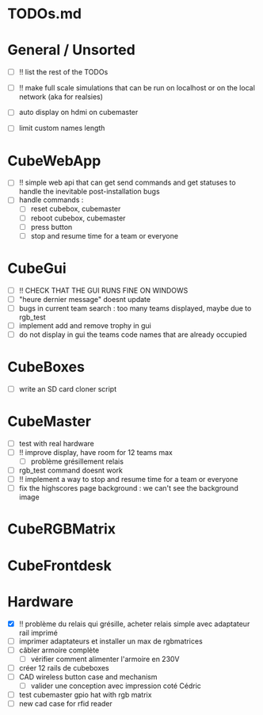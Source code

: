 # TODOs.md

# General / Unsorted

- [ ] !! list the rest of the TODOs
- [ ] !! make full scale simulations that can be run on localhost or on the local network (aka for realsies)
- [ ] auto display on hdmi on cubemaster
- [ ] limit custom names length


# CubeWebApp

- [ ] !! simple web api that can get send commands and get statuses to handle the inevitable post-installation bugs
- [ ] handle commands :
    - [ ] reset cubebox, cubemaster
    - [ ] reboot cubebox, cubemaster
    - [ ] press button
    - [ ] stop and resume time for a team or everyone

# CubeGui

- [ ] !! CHECK THAT THE GUI RUNS FINE ON WINDOWS
- [ ] "heure dernier message" doesnt update
- [ ] bugs in current team search : too many teams displayed, maybe due to rgb_test
- [ ] implement add and remove trophy in gui
- [ ] do not display in gui the teams code names that are already occupied

# CubeBoxes

- [ ] write an SD card cloner script

# CubeMaster

- [ ] test with real hardware
- [ ] !! improve display, have room for 12 teams max
    - [ ] problème grésillement relais
- [ ] rgb_test command doesnt work
- [ ] !! implement a way to stop and resume time for a team or everyone
- [ ] fix the highscores page background : we can't see the background image
# CubeRGBMatrix


# CubeFrontdesk


# Hardware

- [x] !! problème du relais qui grésille, acheter relais simple avec adaptateur rail imprimé
- [ ] imprimer adaptateurs et installer un max de rgbmatrices
- [ ] câbler armoire complète
    - [ ] vérifier comment alimenter l'armoire en 230V
- [ ] créer 12 rails de cubeboxes
- [ ] CAD wireless button case and mechanism
    - [ ] valider une conception avec impression coté Cédric
- [ ] test cubemaster gpio hat with rgb matrix
- [ ] new cad case for rfid reader

